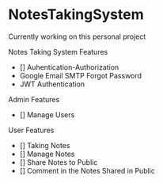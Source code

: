 # NotesTakingSystem
Currently working on this personal project


Notes Taking System Features

* [] Auhentication-Authorization
* Google Email SMTP Forgot Password
* JWT Authentication

Admin Features
* [] Manage Users

User Features
* [] Taking Notes
* [] Manage Notes
* [] Share Notes to Public
* [] Comment in the Notes Shared in Public
